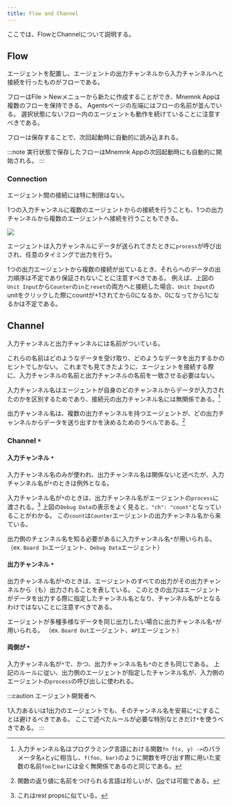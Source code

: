 ```yaml
---
title: Flow and Channel
---
```

ここでは、FlowとChannelについて説明する。

## Flow

エージェントを配置し、エージェントの出力チャンネルから入力チャンネルへと接続を行ったものがフローである。

フローはFile > Newメニューから新たに作成することができ、Mnemnk Appは複数のフローを保持できる。
Agentsページの左端にはフローの名前が並んでいる。
選択状態にないフロー内のエージェントも動作を続けていることに注意すべきである。

フローは保存することで、次回起動時に自動的に読み込まれる。

:::note
実行状態で保存したフローはMnemnk Appの次回起動時にも自動的に開始される。
:::

### Connection

エージェント間の接続には特に制限はない。

1つの入力チャンネルに複数のエージェントからの接続を行うことも、1つの出力チャンネルから複数のエージェントへ接続を行うこともできる。

![](/images/guide/flow-and-channel/in-out-channels.png)

エージェントは入力チャンネルにデータが送られてきたときに`process`が呼び出され、任意のタイミングで出力を行う。

1つの出力エージェントから複数の接続が出ているとき、それらへのデータの出力順序は不定であり保証されないことに注意すべきである。
例えば、上図の`Unit Input`から`Counter`の`in`と`reset`の両方へと接続した場合、`Unit Input`のunitをクリックした際にcountが+1されてから0になるか、0になってから1になるかは不定である。

## Channel

入力チャンネルと出力チャンネルには名前がついている。

これらの名前はどのようなデータを受け取り、どのようなデータを出力するかのヒントでしかない。
これまでも見てきたように、エージェントを接続する際に、入力チャンネルの名前と出力チャンネルの名前を一致させる必要はない。

入力チャンネル名はエージェントが自身のどのチャンネルからデータが入力されたのかを区別するためであり、接続元の出力チャンネル名には無関係である。[^1]

出力チャンネル名は、複数の出力チャンネルを持つエージェントが、どの出力チャンネルからデータを送り出すかを決めるためのラベルである。[^2]

### Channel `*`

#### 入力チャンネル `*`

入力チャンネル名のみが使われ、出力チャンネル名は関係ないと述べたが、入力チャンネル名が`*`のときは例外となる。

入力チャンネル名が`*`のときは、出力チャンネル名がエージェントの`process`に渡される。[^3]
上図の`Debug Data`の表示をよく見ると、`"ch": "count"`となっていることがわかる。
この`count`は`Counter`エージェントの出力チャンネル名から来ている。

出力側のチェンネル名を知る必要があるに入力チャンネル名`*`が用いられる。
（ex. `Board In`エージェント、`Debug Data`エージェント）

#### 出力チャンネル `*`

出力チャンネル名が`*`のときは、エージェントのすべての出力がその出力チャンネルから（も）出力されることを表している。
このときの出力はエージェントがデータを出力する際に指定したチャンネル名となり、チャンネル名が`*`となるわけではないことに注意すべきである。

エージェントが多種多様なデータを同じ出力したい場合に出力チャンネル名`*`が用いられる。
（ex. `Board Out`エージェント、`API`エージェント）

#### 両側が `*`

入力チャンネル名が`*`で、かつ、出力チャンネル名も`*`のときも同じである。
上記のルールに従い、出力側のエージェントが指定したチャンネル名が、入力側のエージェントの`process`の呼び出しに使われる。

:::caution
エージェント開発者へ

1入力あるいは1出力のエージェントでも、そのチャンネル名を安易に`*`にすることは避けるべきである。
ここで述べたルールが必要な特別なときだけ`*`を使うべきである。
:::

[^1]: 入力チャンネル名はプログラミング言語における関数`fn f(x, y) ->`のパラメータ名`x`と`y`に相当し、`f(foo, bar)`のように関数を呼び出す際に用いた変数の名前`foo`と`bar`には全く無関係であるのと同じである。

[^2]: 関数の返り値に名前をつけられる言語は珍しいが、[Go](https://go.dev/tour/basics/7)では可能である。

[^3]: これはrest propsに似ている。
